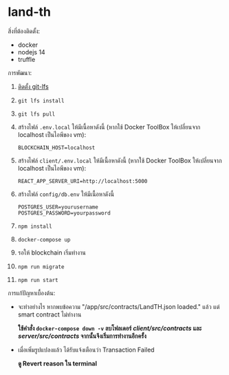 # land-th

สิ่งที่ต้องติดตั้ง:
- docker
- nodejs 14
- truffle

การพัฒนา:
1. [ติดตั้ง git-lfs][1]
1. `git lfs install`
1. `git lfs pull`
1. สร้างไฟล์ `.env.local` ให้มีเนื้อหาดังนี้ (หากใช้ Docker ToolBox ให้เปลี่ยนจาก localhost เป็นไอพีของ vm):

    ```
    BLOCKCHAIN_HOST=localhost
    ```

1. สร้างไฟล์ `client/.env.local` ให้มีเนื้อหาดังนี้ (หากใช้ Docker ToolBox ให้เปลี่ยนจาก localhost เป็นไอพีของ vm):

    ```
    REACT_APP_SERVER_URI=http://localhost:5000
    ```

1. สร้างไฟล์ `config/db.env` ให้มีเนื้อหาดังนี้

    ```
    POSTGRES_USER=yourusername
    POSTGRES_PASSWORD=yourpassword

    ```

1. `npm install`
1. `docker-compose up`
1. รอให้ blockchain เริ่มทำงาน
1. `npm run migrate`
1. `npm run start`

การแก้ปัญหาเบื้องต้น:
- จะทำอย่างไร หากพบข้อความ "/app/src/contracts/LandTH.json loaded." แล้ว แต่ smart contract ไม่ทำงาน

  **ใช้คำสั่ง `docker-compose down -v` ลบโฟลเดอร์ _client/src/contracts_ และ _server/src/contracts_ จากนั้นจึงเริ่มการทำงานอีกครั้ง**

- เมื่อเพิ่มรูปแปลงแล้ว ได้รับแจ้งเตือนว่า Transaction Failed

  **ดู Revert reason ใน terminal**

[1]: https://docs.github.com/en/free-pro-team@latest/github/managing-large-files/installing-git-large-file-storage
